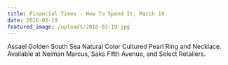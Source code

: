 ```yaml
---
title: Financial Times - How To Spend It, March 19
date: 2016-03-19
featured_image: /uploads/2016-03-19.jpg
---
```

Assael Golden South Sea Natural Color Cultured Pearl Ring and Necklace. Available at Neiman Marcus, Saks Fifth Avenue, and Select Retailers. ​​